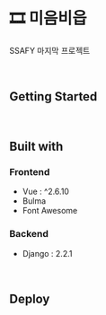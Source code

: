 # 🎞 미음비읍

SSAFY 마지막 프로젝트

&nbsp;
## Getting Started

&nbsp;
## Built with
### Frontend
- Vue : ^2.6.10
- Bulma
- Font Awesome

### Backend
- Django : 2.2.1

&nbsp;
## Deploy
